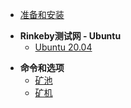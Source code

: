 <!-- docs/_sidebar.md -->

* [准备和安装](/zh-cn/GETSTARTED.md)
<!--- **HOP升级** 
  - [升级历史](/zh-cn/updates)-->
- **Rinkeby测试网 - Ubuntu** 
  - [Ubuntu 20.04](/zh-cn/ubuntu)
<!--- **矿池设置**
  - [初始化](/zh-cn/pool-initiation)
  - [Bas设置](/zh-cn/pool-bas-configuration)
  - [转入足够的Token](/zh-cn/pool-transfer-eth-hop)
  - [注册矿池](/zh-cn/pool-registration)
  - [运行矿池](/zh-cn/pool-run)
  - [矿池提现HOP](/zh-cn/pool-claim)
- **矿机设置** 
  - [初始化](/zh-cn/miner-initiation)
  - [Bas设置](/zh-cn/miner-bas-configuration)
  - [加入一个矿池](/zh-cn/miner-join-a-pool)
  - [运行矿机](/zh-cn/miner-run)-->
- **命令和选项**
  - [矿池](/zh-cn/pool-command-option)
  - [矿机](/zh-cn/miner-command-option)
<!--- **第三方Dapps**
  - [Pirate](/zh-cn/pirate-dapp)-->